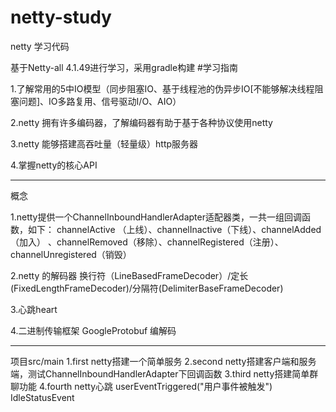 # netty-study
netty 学习代码

基于Netty-all 4.1.49进行学习，采用gradle构建
#学习指南

1.了解常用的5中IO模型（同步阻塞IO、基于线程池的伪异步IO[不能够解决线程阻塞问题]、IO多路复用、信号驱动I/O、AIO）

2.netty 拥有许多编码器，了解编码器有助于基于各种协议使用netty

3.netty 能够搭建高吞吐量（轻量级）http服务器

4.掌握netty的核心API

--------------------------------------
概念

1.netty提供一个ChannelInboundHandlerAdapter适配器类，一共一组回调函数，如下：
channelActive （上线）、channelInactive（下线）、channelAdded（加入）
、channelRemoved（移除）、channelRegistered（注册）、channelUnregistered（销毁）

2.netty 的解码器 换行符（LineBasedFrameDecoder）/定长(FixedLengthFrameDecoder)/分隔符(DelimiterBaseFrameDecoder)

3.心跳heart

4.二进制传输框架 GoogleProtobuf 编解码

---------------------------------------
项目src/main
1.first  netty搭建一个简单服务
2.second netty搭建客户端和服务端，测试ChannelInboundHandlerAdapter下回调函数
3.third  netty搭建简单群聊功能
4.fourth netty心跳 userEventTriggered("用户事件被触发") IdleStatusEvent


